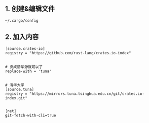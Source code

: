 ## 1. 创建&编辑文件
```shell
~/.cargo/config
```

## 2. 加入内容
```text
[source.crates-io]
registry = "https://github.com/rust-lang/crates.io-index"


# 换成清华源就可以了
replace-with = 'tuna'


# 清华大学
[source.tuna]
registry = "https://mirrors.tuna.tsinghua.edu.cn/git/crates.io-index.git"


[net]
git-fetch-with-cli=true
```